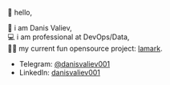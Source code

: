 👋 hello,  

🙂 i am Danis Valiev,  
💻 i am professional at DevOps/Data,  
👨‍💻 my current fun opensource project: [lamark](https://github.com/danisvaliev001/lamark).

+ Telegram: [@danisvaliev001](https://t.me/danisvaliev001)  
+ LinkedIn: [danisvaliev001](https://www.linkedin.com/in/danisvaliev001/)

<!---
danisvaliev001/danisvaliev001 is a ✨ special ✨ repository because its `README.md` (this file) appears on your GitHub profile.
You can click the Preview link to take a look at your changes.
--->
